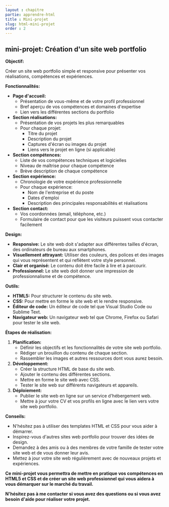 ```yaml
---
layout : chapitre
partie: apprendre-html
title : Mini-projet
slug: html-mini-projet
order : 2
---
```



## mini-projet: Création d'un site web portfolio

**Objectif:**

Créer un site web portfolio simple et responsive pour présenter vos réalisations, compétences et expériences.

**Fonctionnalités:**

* **Page d'accueil:**
    * Présentation de vous-même et de votre profil professionnel
    * Bref aperçu de vos compétences et domaines d'expertise
    * Lien vers les différentes sections du portfolio
* **Section réalisations:**
    * Présentation de vos projets les plus remarquables
    * Pour chaque projet:
        * Titre du projet
        * Description du projet
        * Captures d'écran ou images du projet
        * Liens vers le projet en ligne (si applicable)
* **Section compétences:**
    * Liste de vos compétences techniques et logicielles
    * Niveau de maîtrise pour chaque compétence
    * Brève description de chaque compétence
* **Section expérience:**
    * Chronologie de votre expérience professionnelle
    * Pour chaque expérience:
        * Nom de l'entreprise et du poste
        * Dates d'emploi
        * Description des principales responsabilités et réalisations
* **Section contact:**
    * Vos coordonnées (email, téléphone, etc.)
    * Formulaire de contact pour que les visiteurs puissent vous contacter facilement

**Design:**

* **Responsive:** Le site web doit s'adapter aux différentes tailles d'écran, des ordinateurs de bureau aux smartphones.
* **Visuellement attrayant:** Utiliser des couleurs, des polices et des images qui vous représentent et qui reflètent votre style personnel.
* **Clair et organisé:** Le contenu doit être facile à lire et à parcourir.
* **Professionnel:** Le site web doit donner une impression de professionnalisme et de compétence.

**Outils:**

* **HTML5:** Pour structurer le contenu du site web.
* **CSS:** Pour mettre en forme le site web et le rendre responsive.
* **Éditeur de code:** Un éditeur de code tel que Visual Studio Code ou Sublime Text.
* **Navigateur web:** Un navigateur web tel que Chrome, Firefox ou Safari pour tester le site web.

**Étapes de réalisation:**

1. **Planification:**
    * Définir les objectifs et les fonctionnalités de votre site web portfolio.
    * Rédiger un brouillon du contenu de chaque section.
    * Rassembler les images et autres ressources dont vous aurez besoin.
2. **Développement:**
    * Créer la structure HTML de base du site web.
    * Ajouter le contenu des différentes sections.
    * Mettre en forme le site web avec CSS.
    * Tester le site web sur différents navigateurs et appareils.
3. **Déploiement:**
    * Publier le site web en ligne sur un service d'hébergement web.
    * Mettre à jour votre CV et vos profils en ligne avec le lien vers votre site web portfolio.

**Conseils:**

* N'hésitez pas à utiliser des templates HTML et CSS pour vous aider à démarrer.
* Inspirez-vous d'autres sites web portfolio pour trouver des idées de design.
* Demandez à des amis ou à des membres de votre famille de tester votre site web et de vous donner leur avis.
* Mettez à jour votre site web régulièrement avec de nouveaux projets et expériences.

**Ce mini-projet vous permettra de mettre en pratique vos compétences en HTML5 et CSS et de créer un site web professionnel qui vous aidera à vous démarquer sur le marché du travail.**

**N'hésitez pas à me contacter si vous avez des questions ou si vous avez besoin d'aide pour réaliser votre projet.**
